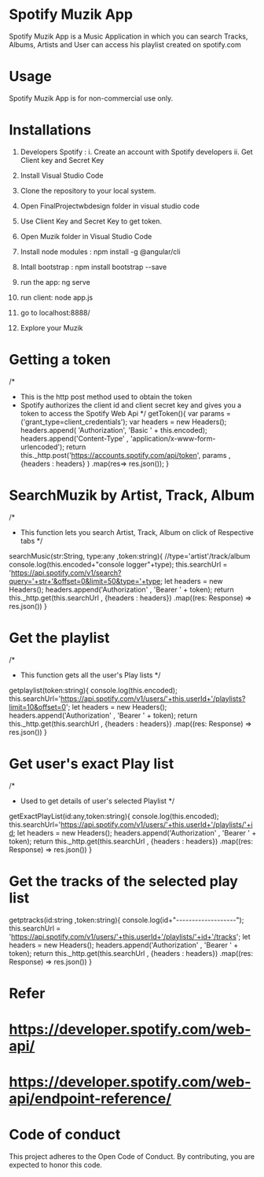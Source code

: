 # Spotify Muzik App
Spotify Muzik App is a Music Application in which you can search Tracks, Albums, Artists and User can access his playlist created on spotify.com

# Usage
Spotify Muzik App is for non-commercial use only.

# Installations

1. Developers Spotify :
  i. Create an account with Spotify developers
 ii. Get Client key and Secret Key

2. Install Visual Studio Code

3. Clone the repository to your local system.

4. Open FinalProjectwbdesign folder in visual studio code

5. Use Client Key and Secret Key to get token.

6. Open Muzik folder in Visual Studio Code

7. Install node modules : npm install -g @angular/cli

8. Intall bootstrap : npm install bootstrap --save 

9. run the app: ng serve 

10. run client: node app.js

11. go to localhost:8888/

12. Explore your Muzik 

# Getting a token 
 /*
 * This is the http post method used to obtain the token
 * Spotify authorizes the client id and client secret key and gives you a token to access the Spotify Web Api
 */
 getToken(){
     var params = ('grant_type=client_credentials');
     var headers = new Headers();
     headers.append( 'Authorization', 'Basic ' + this.encoded);
     headers.append('Content-Type' , 'application/x-www-form-urlencoded'); 
     return this._http.post('https://accounts.spotify.com/api/token', params , {headers : headers} )
     .map(res=> res.json());
  }

# SearchMuzik by Artist, Track, Album

/*
* This function lets you search  Artist, Track, Album on click of Respective tabs
*/

searchMusic(str:String, type:any ,token:string){   //type='artist'/track/album
    console.log(this.encoded+"console logger"+type); 
    this.searchUrl = 'https://api.spotify.com/v1/search?query='+str+'&offset=0&limit=50&type='+type;
    let headers = new Headers();
    headers.append('Authorization' , 'Bearer ' + token);
    return this._http.get(this.searchUrl , {headers : headers})
    .map((res: Response) => res.json())
}


 # Get the playlist

/*
 *  This function gets all the user's Play lists
 */
 
 getplaylist(token:string){ 
 console.log(this.encoded);
 this.searchUrl='https://api.spotify.com/v1/users/'+this.userId+'/playlists?limit=10&offset=0'; 
 let headers = new Headers();
 headers.append('Authorization' , 'Bearer ' + token);
 return this._http.get(this.searchUrl , {headers : headers})
 .map((res: Response) => res.json())
}
  
# Get user's exact Play list 

/*
* Used to get details of user's selected Playlist
*/

getExactPlayList(id:any,token:string){ 
console.log(this.encoded);
this.searchUrl='https://api.spotify.com/v1/users/'+this.userId+'/playlists/'+id; 
let headers = new Headers();
headers.append('Authorization' , 'Bearer ' + token);
return this._http.get(this.searchUrl , {headers : headers})
.map((res: Response) => res.json())
 }
 
 # Get the tracks of the selected play list

getptracks(id:string ,token:string){
console.log(id+"-------------------");
this.searchUrl = 'https://api.spotify.com/v1/users/'+this.userId+'/playlists/'+id+'/tracks';
let headers = new Headers();
headers.append('Authorization' , 'Bearer ' + token);
return this._http.get(this.searchUrl , {headers : headers})
.map((res: Response) => res.json())
 }
  
# Refer 
# https://developer.spotify.com/web-api/ 
# https://developer.spotify.com/web-api/endpoint-reference/
  
# Code of conduct
This project adheres to the Open Code of Conduct. By contributing, you are expected to honor this code.
  
  
